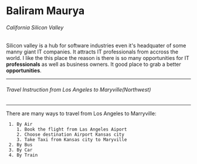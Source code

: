 # Baliram Maurya 
###### California Silicon Valley 
Silicon valley is a hub for software industries even it's headquater of some manny giant IT companies. It attracts IT professionals from accross the world. I like the this place the reason is there is so many opportunities for IT **professionals** as well as business owners. It good place to grab a better **opportunities**.

*** 
###### Travel Instruction from Los Angeles to Maryville(Northwest)

***

 There are many ways to travel from Los Angeles to Marryville:

     1. By Air
        1. Book the flight from Las Angeles Aiport 
        2. Choose destination Airport Kansas city
        3. Take Taxi from Kansas city to Maryville 
     2. By Bus
     3. By Car
     4. By Train

